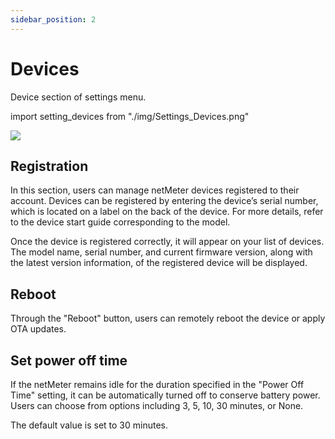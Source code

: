 ```yaml
---
sidebar_position: 2
---
```


# Devices

Device section of settings menu.

import setting_devices from "./img/Settings_Devices.png"

<img src={setting_devices} style={{width:380}} />

## Registration

In this section, users can manage netMeter devices registered to their account. Devices can be registered by entering the device’s serial number, which is located on a label on the back of the device. For more details, refer to the device start guide corresponding to the model.

Once the device is registered correctly, it will appear on your list of devices. The model name, serial number, and current firmware version, along with the latest version information, of the registered device will be displayed.

## Reboot

Through the "Reboot" button, users can remotely reboot the device or apply OTA updates.

## Set power off time

If the netMeter remains idle for the duration specified in the "Power Off Time" setting, it can be automatically turned off to conserve battery power. Users can choose from options including 3, 5, 10, 30 minutes, or None.

The default value is set to 30 minutes.